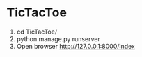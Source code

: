 # TicTacToe

1. cd TicTacToe/
2. python manage.py runserver 
3. Open browser http://127.0.0.1:8000/index
